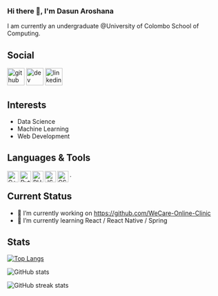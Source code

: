 ### Hi there 👋, I'm Dasun Aroshana
I am currently an undergraduate @University of Colombo School of Computing.

## Social

[<img src='https://cdn.jsdelivr.net/npm/simple-icons@3.0.1/icons/github.svg' alt='github' height='40'>](https://github.com/AroshanaD)  [<img src='https://cdn.jsdelivr.net/npm/simple-icons@3.0.1/icons/dev-dot-to.svg' alt='dev' height='40'>](https://dev.to/https://dev.to/aroshanad)  [<img src='https://cdn.jsdelivr.net/npm/simple-icons@3.0.1/icons/linkedin.svg' alt='linkedin' height='40'>](https://www.linkedin.com/in/dasun-aroshana-2a7727189/)

## Interests

* Data Science
* Machine Learning
* Web Development

## Languages & Tools

<img align="left" alt="C++" width="26px" src="https://img.icons8.com/color/48/000000/c-plus-plus-logo.png" />
<img align="left" alt="Python" width="26px" src="https://img.icons8.com/color/50/000000/python--v1.png" />
<img align="left" alt="PHP" width="26px" src="https://img.icons8.com/ios-glyphs/30/000000/php.png" />
<img align="left" alt="JS" width="26px" src="https://img.icons8.com/windows/32/000000/js-squared.png" />
<img align="left" alt="CSS" width="26px" src="https://img.icons8.com/ios/50/000000/css.png" />.

## Current Status

- 🔭 I’m currently working on https://github.com/WeCare-Online-Clinic 
- 🌱 I’m currently learning React / React Native / Spring 

## Stats  

[![Top Langs](https://github-readme-stats.vercel.app/api/top-langs/?username=AroshanaD)](https://github.com/anuraghazra/github-readme-stats)

![GitHub stats](https://github-readme-stats.vercel.app/api?username=AroshanaD&show_icons=true)  

![GitHub streak stats](https://github-readme-streak-stats.herokuapp.com/?user=AroshanaD)  


